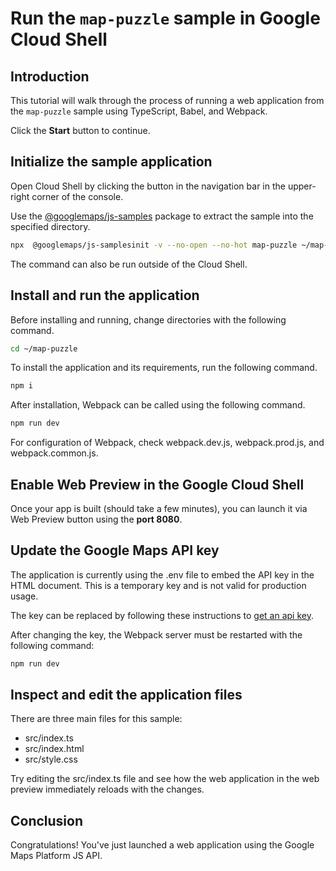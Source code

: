 # Run the `map-puzzle` sample in Google Cloud Shell

<walkthrough-tutorial-duration duration="10"/>

## Introduction

This tutorial will walk through the process of running a web application from
the `map-puzzle` sample using TypeScript, Babel, and Webpack.

Click the **Start** button to continue.

## Initialize the sample application

Open Cloud Shell by clicking the
<walkthrough-cloud-shell-icon></walkthrough-cloud-shell-icon> button in the
navigation bar in the upper-right corner of the console.

Use the [@googlemaps/js-samples](https://www.npmjs.com/package/@googlemaps/js-samples) package to 
extract the sample into the specified directory.

```bash
npx  @googlemaps/js-samplesinit -v --no-open --no-hot map-puzzle ~/map-puzzle
```

The command can also be run outside of the Cloud Shell.

## Install and run the application

Before installing and running, change directories with the following command.

```bash
cd ~/map-puzzle
```

To install the application and its requirements, run the following command.

```bash
npm i
```

After installation, Webpack can be called using the following command.

```bash
npm run dev
```

For configuration of Webpack, check
<walkthrough-editor-open-file filePath="map-puzzle/webpack.dev.js">webpack.dev.js</walkthrough-editor-open-file>,
<walkthrough-editor-open-file filePath="map-puzzle/webpack.prod.js">webpack.prod.js</walkthrough-editor-open-file>,
and
<walkthrough-editor-open-file filePath="map-puzzle/webpack.common.js">webpack.common.js</walkthrough-editor-open-file>.

## Enable Web Preview in the Google Cloud Shell

Once your app is built (should take a few minutes), you can launch it via
<walkthrough-spotlight-pointer target="cloudshell" spotlightId="devshell-web-preview-button">Web
Preview button</walkthrough-spotlight-pointer> using the **port 8080**.

## Update the Google Maps API key

The application is currently using the
<walkthrough-editor-open-file filePath="map-puzzle/.env">.env</walkthrough-editor-open-file>
file to embed the API key in the HTML document. This is a temporary key and is
not valid for production usage.

The key can be replaced by following these instructions to
[get an api key](https://developers.google.com/maps/documentation/javascript/get-api-key).

After changing the key, the Webpack server must be restarted with the following
command:

```bash
npm run dev
```

## Inspect and edit the application files

There are three main files for this sample:

*   <walkthrough-editor-open-file filePath="map-puzzle/src/index.ts">src/index.ts</walkthrough-editor-open-file>
*   <walkthrough-editor-open-file filePath="map-puzzle/src/index.html">src/index.html</walkthrough-editor-open-file>
*   <walkthrough-editor-open-file filePath="map-puzzle/src/style.css">src/style.css</walkthrough-editor-open-file>

Try editing the <walkthrough-editor-open-file filePath="map-puzzle/src/index.ts">src/index.ts</walkthrough-editor-open-file> file and see how the web application in the web preview immediately reloads with the changes.

## Conclusion

<walkthrough-conclusion-trophy></walkthrough-conclusion-trophy>

Congratulations! You've just launched a web application using the Google Maps
Platform JS API.
